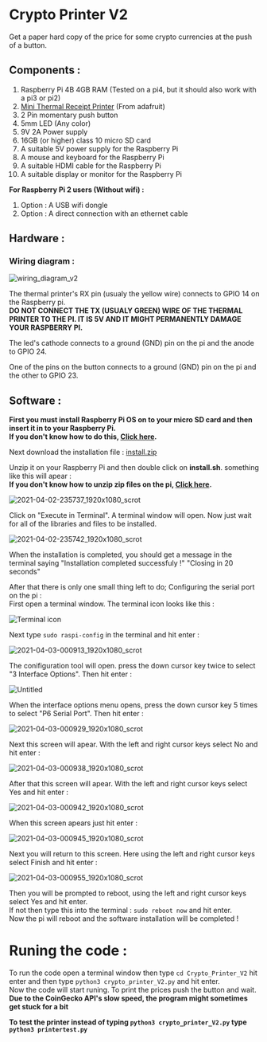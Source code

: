 # Crypto Printer V2
Get a paper hard copy of the price for some crypto currencies at the push of a button.

## Components :

1. Raspberry Pi 4B 4GB RAM (Tested on a pi4, but it should also work with a pi3 or pi2)
2. [Mini Thermal Receipt Printer](https://www.adafruit.com/product/597) (From adafruit)
3. 2 Pin momentary push button 
4. 5mm LED (Any color)
6. 9V 2A Power supply
7. 16GB (or higher) class 10 micro SD card
8. A suitable 5V power supply for the Raspberry Pi
9. A mouse and keyboard for the Raspberry Pi
10. A suitable HDMI cable for the Raspberry Pi
11. A suitable display or monitor for the Raspberry Pi

**For Raspberry Pi 2 users (Without wifi) :**
1. Option : A USB wifi dongle
2. Option : A direct connection with an ethernet cable
    
    
    
## Hardware :
### Wiring diagram :

![wiring_diagram_v2](https://user-images.githubusercontent.com/79406608/113473772-53eb9f80-9474-11eb-8e1f-35f840ca145b.jpg)


The thermal printer's RX pin (usualy the yellow wire) connects to GPIO 14 on the Raspberry pi.                                                                                   
**DO NOT CONNECT THE TX (USUALY GREEN) WIRE OF THE THERMAL PRINTER TO THE PI. IT IS 5V AND IT MIGHT PERMANENTLY DAMAGE YOUR RASPBERRY PI.**

The led's cathode connects to a ground (GND) pin on the pi and the anode to GPIO 24.

One of the pins on the button connects to a ground (GND) pin on the pi and the other to GPIO 23.


## Software :

**First you must install Raspberry Pi OS on to your micro SD card and then insert it in to your Raspberry Pi.                                                                   
If you don't know how to do this, [Click here](https://projects.raspberrypi.org/en/projects/raspberry-pi-setting-up).**

Next download the installation file :
[install.zip](https://github.com/samyarsadat/crypto_printer_v2/files/6252396/install.zip)


Unzip it on your Raspberry Pi and then double click on **install.sh**. something like this will apear :                                                                        
**If you don't know how to unzip zip files on the pi, [Click here](https://magpi.raspberrypi.org/articles/unzip-and-uncompress-files-on-a-raspberry-pi).**

![2021-04-02-235737_1920x1080_scrot](https://user-images.githubusercontent.com/79406608/113474279-c3af5980-9477-11eb-809d-b3d89b798797.png)

Click on "Execute in Terminal". A terminal window will open. Now just wait for all of the libraries and files to be installed.

![2021-04-02-235742_1920x1080_scrot](https://user-images.githubusercontent.com/79406608/113474394-6c5db900-9478-11eb-8fca-86f06de5c389.png)

When the installation is completed, you should get a message in the terminal saying "Installation completed successfuly !" "Closing in 20 seconds" 

After that there is only one small thing left to do; Configuring the serial port on the pi :                                                                                     
First open a terminal window. The terminal icon looks like this :    

![Terminal icon](https://user-images.githubusercontent.com/79406608/113474972-aed4c500-947b-11eb-99c3-81124b9149e9.png)

Next type `sudo raspi-config` in the terminal and hit enter :                                                                                                                                                                                        

![2021-04-03-000913_1920x1080_scrot](https://user-images.githubusercontent.com/79406608/113475102-4b976280-947c-11eb-9cc6-d30caf199e33.png)

The conifiguration tool will open. press the down cursor key twice to select "3 Interface Options". Then hit enter :

![Untitled](https://user-images.githubusercontent.com/79406608/113475246-0de70980-947d-11eb-955d-9c5e50c46af4.png)

When the interface options menu opens, press the down cursor key 5 times to select "P6 Serial Port". Then hit enter :

![2021-04-03-000929_1920x1080_scrot](https://user-images.githubusercontent.com/79406608/113475480-a205a080-947e-11eb-9d89-5737c7cbb53d.png)

Next this screen will apear. With the left and right cursor keys select No and hit enter :

![2021-04-03-000938_1920x1080_scrot](https://user-images.githubusercontent.com/79406608/113475739-11c85b00-9480-11eb-90bb-7939810f36c1.png)

After that this screen will apear. With the left and right cursor keys select Yes and hit enter :

![2021-04-03-000942_1920x1080_scrot](https://user-images.githubusercontent.com/79406608/113475794-46d4ad80-9480-11eb-80a9-8743c6fff674.png)

When this screen apears just hit enter :

![2021-04-03-000945_1920x1080_scrot](https://user-images.githubusercontent.com/79406608/113475875-7aafd300-9480-11eb-9049-c6c13b912eea.png)

Next you will return to this screen. Here using the left and right cursor keys select Finish and hit enter :

![2021-04-03-000955_1920x1080_scrot](https://user-images.githubusercontent.com/79406608/113475952-f7db4800-9480-11eb-8872-4f4091c9d55a.png)

Then you will be prompted to reboot, using the left and right cursor keys select Yes and hit enter.                                                                             
If not then type this into the terminal : `sudo reboot now` and hit enter.                                                                                                       
Now the pi will reboot and the software installation will be completed !                                                                                                        

# Runing the code :
To run the code open a terminal window then type `cd Crypto_Printer_V2` hit enter and then type `python3 crypto_printer_V2.py` and hit enter.                                      
Now the code will start runing. To print the prices push the button and wait.                                                                                                   
**Due to the CoinGecko API's slow speed, the program might sometimes get stuck for a bit**                

**To test the printer instead of typing `python3 crypto_printer_V2.py` type `python3 printertest.py`**
